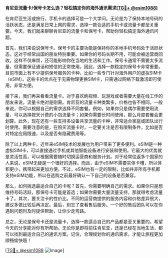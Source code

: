 **肯尼亚流量卡/保号卡怎么选？轻松搞定你的海外通讯需求[[TG💪+ @esim1088](https://t.me/s/esim1088)]**

在肯尼亚生活或旅行，手机卡的选择可是一个大学问。无论是为了保持本地号码的活跃状态，还是满足日常上网的需求，选择一款合适的手机卡或流量卡都至关重要。今天，我们就来聊聊肯尼亚的流量卡和保号卡，帮助你轻松搞定海外通讯问题。

首先，我们来说说保号卡。保号卡的主要功能是保持你的本地手机号码处于活跃状态，这对于经常出国的朋友特别重要。如果你的号码长期不用，可能会被运营商回收，这样不仅麻烦，还可能影响你在当地的生活和工作。保号卡通常不需要太多流量，但需要保证通话和短信的正常使用。因此，选择一款稳定的保号卡非常重要。目前市面上有不少提供保号服务的卡种，比如一些专门针对海外用户的虚拟SIM卡（eSIM）。这些卡的优点在于无需物理更换SIM卡，只需通过网络下载激活即可使用，非常方便。

接下来，我们再来看看流量卡。对于喜欢刷视频、玩游戏或者需要大量在线工作的朋友来说，流量卡绝对是刚需。肯尼亚的流量卡种类繁多，价格也各不相同。一般来说，你可以根据自己的需求选择不同套餐。例如，如果你只是偶尔需要使用流量，可以选择按天计费的小包流量卡；如果你需要长时间使用，那么月度套餐会更划算。此外，现在还有一些支持多设备共享流量的卡种，非常适合家庭或团队出行时使用。需要注意的是，在购买流量卡时，一定要关注是否有限制条件，比如是否对特定应用限速，以及是否有隐藏费用等。

除了以上两种卡，近年来eSIM技术的发展也为用户带来了更多便利。eSIM是一种虚拟SIM卡，可以直接通过手机或其他智能设备进行安装和使用。它最大的优势就是灵活性高，可以根据需要随时切换运营商和服务计划。对于经常往返多个国家的人来说，eSIM无疑是一个很好的选择。而且，由于eSIM不需要实体卡槽，所以体积更小，携带起来更加方便。不过，eSIM也有一定的限制，比如并非所有手机都支持eSIM功能，所以在选购之前最好确认一下自己的设备是否兼容。

那么，如何挑选最适合自己的卡呢？首先，你需要明确自己的需求。如果你只是想维持号码活跃，那保号卡可能是首选；如果你需要大量流量支持，那就得考虑流量卡了。其次，要关注卡的性价比。不同的运营商提供的服务内容和价格差异很大，建议多做比较后再决定。最后，别忘了查看售后服务。一个好的售后团队可以在你遇到问题时及时提供帮助，让你少走弯路。

总之，无论是保号卡还是流量卡，选择一款适合自己的产品都是至关重要的。希望今天的分享能对你有所帮助。无论你是即将前往肯尼亚，还是已经在当地生活，都可以找到最适合自己的通讯方案。记住，合理规划你的通讯需求，才能让旅程更加顺畅愉快哦！

[[TG💪+ @esim1088](https://t.me/s/esim1088) ![Image](https://i.postimg.cc/4NQfJmqS/Snipaste-2025-05-13-00-14-12.png)]